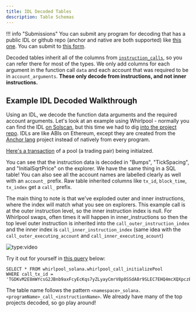 ```yaml
---
title: IDL Decoded Tables
description: Table Schemas
---
```


!!! info "Submissions"
    You can submit any program for decoding that has a public IDL or github repo (anchor and native are both supported) like [this one](https://solscan.io/account/JUP4Fb2cqiRUcaTHdrPC8h2gNsA2ETXiPDD33WcGuJB#anchorProgramIDL). You can submit to [this form](https://forms.gle/tbHZ6ZeEke5qwVjcA).

Decoded tables inherit all of the columns from [`instruction_calls`](../../raw/solana/instruction-calls.md), so you can refer there for most of the types. We only add columns for each argument in the function call `data` and each account that was required to be in `account_arguments`. **These only decode from instructions, and not inner instructions.**

## Example IDL Decoded Walkthrough

Using an IDL, we decode the function data arguments and the required account arguments. Let's look at an example using Whirlpool - normally you can find the IDL [on Solscan](https://solscan.io/account/whirLbMiicVdio4qvUfM5KAg6Ct8VwpYzGff3uctyCc#anchorProgramIDL), but this time we had to dig [into the project repo](https://github.com/orca-so/whirlpools/blob/main/sdk/src/artifacts/whirlpool.json). IDLs are like ABIs on Ethereum, except they are created from the [Anchor lang](https://www.anchor-lang.com/) project instead of natively from every program.

[Here's a transaction](https://solscan.io/tx/TGDKvM2E8mWYcsG2JBnb9axFcyEcKqs7yZLyayCmrV8p8SSdA8r9SLEC7EHQ4mcXQXpczEyaCBXvnmEi9yoKVJ9) of a pool (a trading pair) being initialzed.

You can see that the instruction data is decoded in "Bumps", "TickSpacing", and "InitialSqrtPrice" on the explorer. We have the same thing in a SQL table! You can also see all the account names are labelled clearly as well with an `account_` prefix. Raw table inherited columns like `tx_id`, `block_time`, `tx_index` get a `call_` prefix.

The main thing to note is that we've exploded outer and inner instructions, where the index will match what you see on explorers. This example call is at the outer instruction level, so the inner instruction index is null. For Whirlpool swaps, often times it will happen in inner_instructions so then the top level outer instruction is inherited into the `call_outer_instruction_index` and the inner index is `call_inner_instruction_index` (same idea with the `call_outer_executing_account` and `call_inner_executing_acount`)

![type:video](https://dune.com/embeds/2352049/3851391)

Try it out for yourself in [this query](https://dune.com/embeds/2352049/3851391) below:

```
SELECT * FROM whirlpool_solana.whirlpool_call_initializePool
WHERE call_tx_id = 'TGDKvM2E8mWYcsG2JBnb9axFcyEcKqs7yZLyayCmrV8p8SSdA8r9SLEC7EHQ4mcXQXpczEyaCBXvnmEi9yoKVJ9'
```

The table name follows the pattern `<namespace>_solana.<programName>_call_<instructionName>`. We already have many of the top projects decoded, so go play around!
